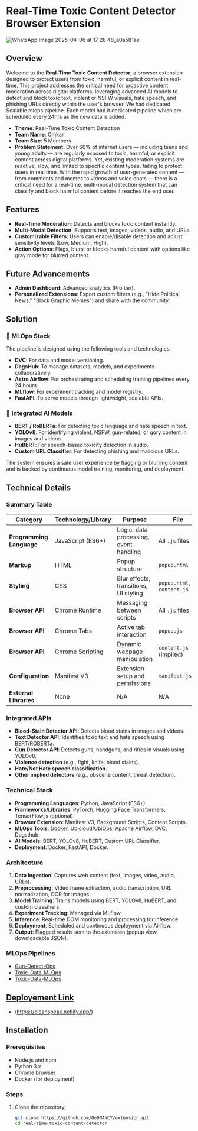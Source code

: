 # Real-Time Toxic Content Detector Browser Extension
![WhatsApp Image 2025-04-06 at 17 28 48_a0a581ae](https://github.com/user-attachments/assets/56a8fee4-f666-4d32-a63a-e6d85f6f8f6f)

## Overview
Welcome to the **Real-Time Toxic Content Detector**, a browser extension designed to protect users from toxic, harmful, or explicit content in real-time. This project addresses the critical need for proactive content moderation across digital platforms, leveraging advanced AI models to detect and block toxic text, violent or NSFW visuals, hate speech, and phishing URLs directly within the user's browser. We had dedicated Scalable mlops pipeline. Each model had it dedicated pipeline which are scheduled every 24hrs as the new data is added.

- **Theme**: Real-Time Toxic Content Detection
- **Team Name**: Omkar
- **Team Size**: 5 Members
- **Problem Statement**: Over 60% of internet users — including teens and young adults — are regularly exposed to toxic, harmful, or explicit content across digital platforms. Yet, existing moderation systems are reactive, slow, and limited to specific content types, failing to protect users in real time. With the rapid growth of user-generated content — from comments and memes to videos and voice chats — there is a critical need for a real-time, multi-modal detection system that can classify and block harmful content before it reaches the end user.

## Features
- **Real-Time Moderation**: Detects and blocks toxic content instantly.
- **Multi-Modal Detection**: Supports text, images, videos, audio, and URLs.
- **Customizable Filters**: Users can enable/disable detection and adjust sensitivity levels (Low, Medium, High).
- **Action Options**: Flags, blurs, or blocks harmful content with options like gray mode for blurred content.

## Future Advancements
- **Admin Dashboard**: Advanced analytics (Pro tier).
- **Personalized Extensions**: Export custom filters (e.g., "Hide Political News," "Block Graphic Memes") and share with the community.

## Solution
### 🔁 MLOps Stack
The pipeline is designed using the following tools and technologies:
- **DVC**: For data and model versioning.
- **DagsHub**: To manage datasets, models, and experiments collaboratively.
- **Astro Airflow**: For orchestrating and scheduling training pipelines every 24 hours.
- **MLflow**: For experiment tracking and model registry.
- **FastAPI**: To serve models through lightweight, scalable APIs.

### 🤖 Integrated AI Models
- **BERT / RoBERTa**: For detecting toxic language and hate speech in text.
- **YOLOv8**: For identifying violent, NSFW, gun-related, or gory content in images and videos.
- **HuBERT**: For speech-based toxicity detection in audio.
- **Custom URL Classifier**: For detecting phishing and malicious URLs.

The system ensures a safe user experience by flagging or blurring content and is backed by continuous model training, monitoring, and deployment.

## Technical Details

### Summary Table
| Category          | Technology/Library         | Purpose                              | File                  |
|-------------------|----------------------------|--------------------------------------|-----------------------|
| **Programming Language** | JavaScript (ES6+)          | Logic, data processing, event handling | All `.js` files       |
| **Markup**        | HTML                       | Popup structure                      | `popup.html`          |
| **Styling**       | CSS                        | Blur effects, transitions, UI styling | `popup.html`, `content.js` |
| **Browser API**   | Chrome Runtime             | Messaging between scripts            | All `.js` files       |
| **Browser API**   | Chrome Tabs                | Active tab interaction               | `popup.js`            |
| **Browser API**   | Chrome Scripting           | Dynamic webpage manipulation         | `content.js` (implied) |
| **Configuration** | Manifest V3                | Extension setup and permissions      | `manifest.json`       |
| **External Libraries** | None                     | N/A                                  | N/A                   |

### Integrated APIs
- **Blood-Stain Detector API**: Detects blood stains in images and videos.
- **Text Detector API**: Identifies toxic text and hate speech using BERT/ROBERTa.
- **Gun Detector API**: Detects guns, handguns, and rifles in visuals using YOLOv8.
- **Violence detection** (e.g., fight, knife, blood stains).
- **Hate/Not Hate speech classification**.
- **Other implied detectors** (e.g., obscene content, threat detection).

### Technical Stack
- **Programming Languages**: Python, JavaScript (ES6+).
- **Frameworks/Libraries**: PyTorch, Hugging Face Transformers, TensorFlow.js (optional).
- **Browser Extension**: Manifest V3, Background Scripts, Content Scripts.
- **MLOps Tools**: Docker, Ubicloud/UbiOps, Apache Airflow, DVC, Dagsthub.
- **AI Models**: BERT, YOLOv8, HuBERT, Custom URL Classifier.
- **Deployment**: Docker, FastAPI, Docker.

### Architecture
1. **Data Ingestion**: Captures web content (text, images, video, audio, URLs).
2. **Preprocessing**: Video frame extraction, audio transcription, URL normalization, OCR for images.
3. **Model Training**: Trains models using BERT, YOLOv8, HuBERT, and custom classifiers.
4. **Experiment Tracking**: Managed via MLflow.
5. **Inference**: Real-time DOM monitoring and processing for inference.
6. **Deployment**: Scheduled and continuous deployment via Airflow.
7. **Output**: Flagged results sent to the extension (popup view, downloadable JSON).

### MLOps Pipelines
- [Gun-Detect-Ops](https://github.com/Aryan-coder-student/Gun-Detect-Ops.git)
- [Toxic-Data-MLOps](https://github.com/Aryan-coder-student/toxic-data-MLOps.git)
- [Toxic-Data-MLOps](https://github.com/Aryan-coder-student/BloodStain-OPs.git)

## [Deployement Link](https://cleanspeak.netlify.app/)
-  (https://cleanspeak.netlify.app/)

## Installation

### Prerequisites
- Node.js and npm
- Python 3.x
- Chrome browser
- Docker (for deployment)

### Steps
1. Clone the repository:
   ```bash
   git clone https://github.com/OoONANCY/extension.git
   cd real-time-toxic-content-detector
